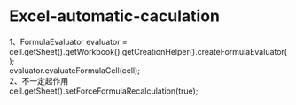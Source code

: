Excel-automatic-caculation
==========================

1、FormulaEvaluator evaluator = cell.getSheet().getWorkbook().getCreationHelper().createFormulaEvaluator();</br>
   evaluator.evaluateFormulaCell(cell);</br>
2、不一定起作用</br>
  cell.getSheet().setForceFormulaRecalculation(true);
